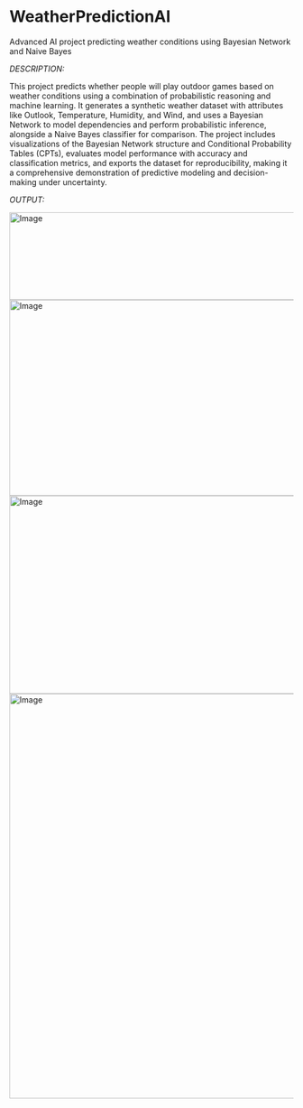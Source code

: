 # WeatherPredictionAI
Advanced AI project predicting weather conditions using Bayesian Network and Naive Bayes

*DESCRIPTION:*

This project predicts whether people will play outdoor games based on weather conditions using a combination of probabilistic reasoning and machine learning. It generates a synthetic weather dataset with attributes like Outlook, Temperature, Humidity, and Wind, and uses a Bayesian Network to model dependencies and perform probabilistic inference, alongside a Naive Bayes classifier for comparison. The project includes visualizations of the Bayesian Network structure and Conditional Probability Tables (CPTs), evaluates model performance with accuracy and classification metrics, and exports the dataset for reproducibility, making it a comprehensive demonstration of predictive modeling and decision-making under uncertainty.

*OUTPUT:*

<img width="682" height="155" alt="Image" src="https://github.com/user-attachments/assets/3bd5c711-2497-40d8-8c2c-f396076c2c4e" />

<img width="571" height="347" alt="Image" src="https://github.com/user-attachments/assets/5b850700-56cd-46df-a205-59c3f8de85e1" />

<img width="628" height="351" alt="Image" src="https://github.com/user-attachments/assets/2e85fd23-3f76-4498-b9ca-2afafe6dee25" />


<img width="1362" height="717" alt="Image" src="https://github.com/user-attachments/assets/ecf0c37e-5b2a-41c4-b205-a511f461861e" />
